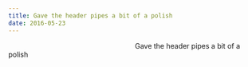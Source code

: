 ```yaml
---
title: Gave the header pipes a bit of a polish
date: 2016-05-23 
---
```

<img srce="/Photos/2016-05-23/img-20160523-172829-26590678004-o.jpg" width=250 />
Gave the header pipes a bit of a polish﻿